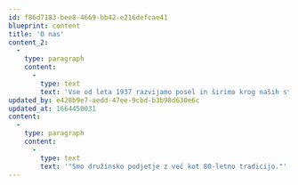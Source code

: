 ```yaml
---
id: f86d7183-bee8-4669-bb42-e216defcae41
blueprint: content
title: 'O nas'
content_2:
  -
    type: paragraph
    content:
      -
        type: text
        text: 'Vse od leta 1937 razvijamo posel in širimo krog naših strank, pretežno na teritoriju Evropske unije. Od izdelovalcev osnovnih mizarskih izdelkov smo se razvili v nosilca najzahtevnejših projektov, kateri vključujejo idejno zasnovo in projektiranje ter, seveda, izdelavo in montažo visoko zahtevnega pohištva za najrazličnejše objekte na kopnem in morju.'
updated_by: e428b9e7-aedd-47ee-9cbd-b3b98d630e6c
updated_at: 1664450031
content:
  -
    type: paragraph
    content:
      -
        type: text
        text: '"Smo družinsko podjetje z več kot 80-letno tradicijo."'
---
```

